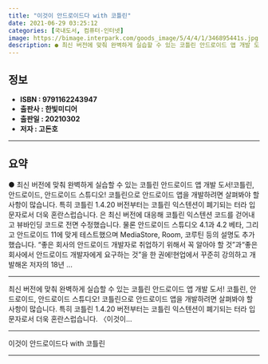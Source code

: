 ```yaml
---
title: "이것이 안드로이드다 with 코틀린"
date: 2021-06-29 03:25:12
categories: [국내도서, 컴퓨터-인터넷]
image: https://bimage.interpark.com/goods_image/5/4/4/1/346895441s.jpg
description: ● 최신 버전에 맞춰 완벽하게 실습할 수 있는 코틀린 안드로이드 앱 개발 도서!코틀린, 안드로이드, 안드로이드 스튜디오! 코틀린으로 안드로이드 앱을 개발하려면 살펴봐야 할 사항이 많습니다. 특히 코틀린 1.4.20 버전부터는 코틀린 익스텐션이 폐기되는 터라 입문자로서 더욱 혼란스럽습니
---
```


## **정보**

- **ISBN : 9791162243947**
- **출판사 : 한빛미디어**
- **출판일 : 20210302**
- **저자 : 고돈호**

------



## **요약**

●  최신 버전에 맞춰 완벽하게 실습할 수 있는 코틀린 안드로이드 앱 개발 도서!코틀린, 안드로이드, 안드로이드 스튜디오! 코틀린으로 안드로이드 앱을 개발하려면 살펴봐야 할 사항이 많습니다. 특히 코틀린 1.4.20 버전부터는 코틀린 익스텐션이 폐기되는 터라 입문자로서 더욱 혼란스럽습니다. 은 최신 버전에 대응해 코틀린 익스텐션 코드를 걷어내고 뷰바인딩 코드로 전면 수정했습니다. 물론 안드로이드 스튜디오 4.1과 4.2 베타, 그리고 안드로이드 11에 맞게 테스트했으며 MediaStore, Room, 코루틴 등의 설명도 추가했습니다. “좋은 회사의 안드로이드 개발자로 취업하기 위해서 꼭 알아야 할 것”과“좋은 회사에서 안드로이드 개발자에게 요구하는 것”을 한 권에!현업에서 꾸준히 강의하고 개발해온 저자의 18년 ...

------

최신 버전에 맞춰 완벽하게 실습할 수 있는 코틀린 안드로이드 앱 개발 도서!
코틀린, 안드로이드, 안드로이드 스튜디오! 코틀린으로 안드로이드 앱을 개발하려면 살펴봐야 할 사항이 많습니다. 특히 코틀린 1.4.20 버전부터는 코틀린 익스텐션이 폐기되는 터라 입문자로서 더욱 혼란스럽습니다. 〈이것이... 

------


이것이 안드로이드다 with 코틀린 

------


